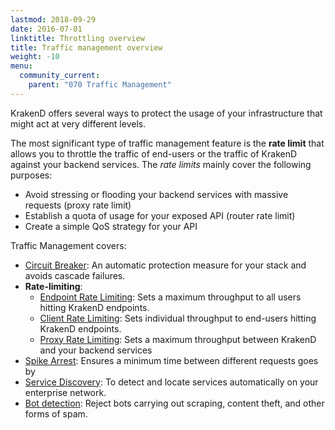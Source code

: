 ```yaml
---
lastmod: 2018-09-29
date: 2016-07-01
linktitle: Throttling overview
title: Traffic management overview
weight: -10
menu:
  community_current:
    parent: "070 Traffic Management"
---
```

KrakenD offers several ways to protect the usage of your infrastructure that might act at very different levels.

The most significant type of traffic management feature is the **rate limit** that allows you to throttle the traffic of end-users or the traffic of KrakenD against your backend services. The *rate limits* mainly cover the following purposes:

- Avoid stressing or flooding your backend services with massive requests (proxy rate limit)
- Establish a quota of usage for your exposed API (router rate limit)
- Create a simple QoS strategy for your API

Traffic Management covers:

- [Circuit Breaker](/docs/backends/circuit-breaker/): An automatic protection measure for your stack and avoids cascade failures.
- **Rate-limiting**:
  - [Endpoint Rate Limiting](/docs/endpoints/rate-limit/): Sets a maximum throughput to all users hitting KrakenD endpoints.
  - [Client Rate Limiting](/docs/endpoints/rate-limit/): Sets individual throughput to end-users hitting KrakenD endpoints.
  - [Proxy Rate Limiting](/docs/backends/rate-limit/): Sets a maximum throughput between KrakenD and your backend services
- [Spike Arrest](/docs/throttling/spike-arrest/): Ensures a minimum time between different requests goes by
- [Service Discovery](/docs/backends/service-discovery/): To detect and locate services automatically on your enterprise network.
- [Bot detection](/docs/throttling/botdetector/): Reject bots carrying out scraping, content theft, and other forms of spam.
